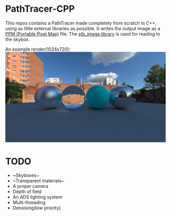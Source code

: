 # PathTracer-CPP
This repos contains a PathTracer made completely from scratch in C++, using as little external libraries as possible. It writes the output image as a [PPM (Portable Pixel Map)](https://en.wikipedia.org/wiki/Netpbm) file. The [stb_image library](https://github.com/nothings/stb) is used for reading in the skybox.

An example render(1024x720):
![mainImage](https://github.com/seudonym/PathTracer-CPP/blob/main/img/banner_refr_final.png)

# TODO
* ~Skyboxes~
* ~Transparent materials~
* A proper camera
* Depth of field
* An ADS lighting system
* Multi-threading
* Denoising(low priority)

